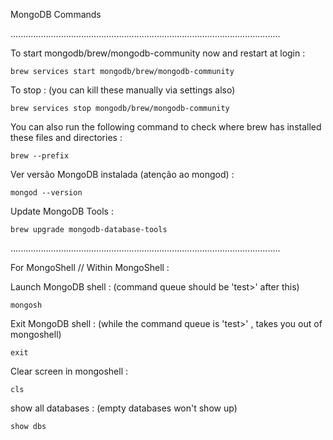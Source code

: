 MongoDB Commands

...........................................................................................................

To start mongodb/brew/mongodb-community now and restart at login :

	brew services start mongodb/brew/mongodb-community

To stop : (you can kill these manually via settings also)

	brew services stop mongodb/brew/mongodb-community

You can also run the following command to check where brew has installed these files and directories :

	brew --prefix

Ver versão MongoDB instalada (atenção ao mongod) :

	mongod --version

Update MongoDB Tools :

	brew upgrade mongodb-database-tools

...........................................................................................................

For MongoShell // Within MongoShell :

Launch MongoDB shell : (command queue should be 'test>' after this)

	mongosh

Exit MongoDB shell : (while the command queue is 'test>' , takes you out of mongoshell)

	exit

Clear screen in mongoshell :

	cls

show all databases : (empty databases won't show up)

	show dbs
